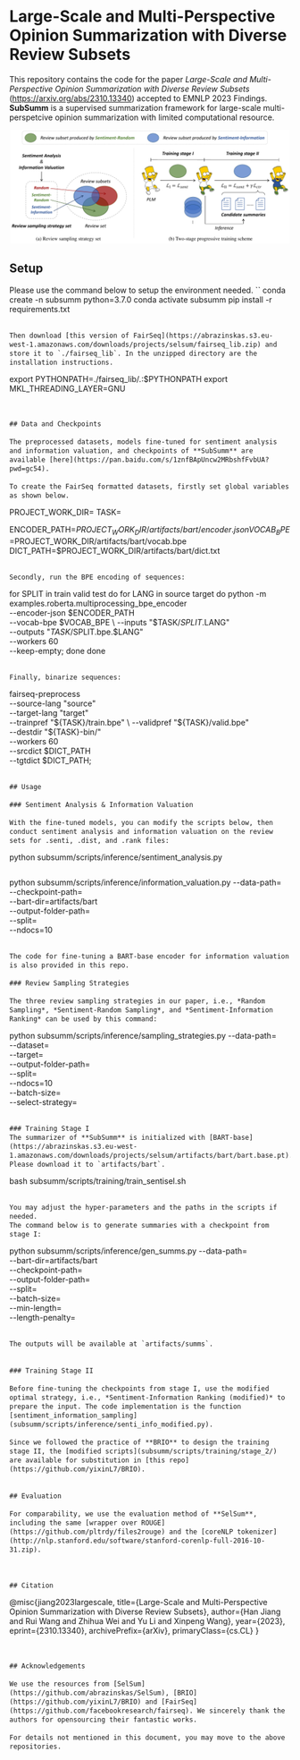 # Large-Scale and Multi-Perspective Opinion Summarization with Diverse Review Subsets

This repository contains the code for the paper *Large-Scale and Multi-Perspective Opinion Summarization with Diverse Review Subsets* (https://arxiv.org/abs/2310.13340) accepted to EMNLP 2023 Findings. **SubSumm** is a supervised summarization framework for large-scale multi-perspetcive opinion summarization with limited computational resource.

<p align="center">
<img src="img/fig1.pdf" width="500">
</p>


## Setup

Please use the command below to setup the environment needed.
``
conda create -n subsumm python=3.7.0
conda activate subsumm
pip install -r requirements.txt
```

Then download [this version of FairSeq](https://abrazinskas.s3.eu-west-1.amazonaws.com/downloads/projects/selsum/fairseq_lib.zip) and store it to `./fairseq_lib`. In the unzipped directory are the installation instructions. 

```
export PYTHONPATH=./fairseq_lib/.:$PYTHONPATH
export MKL_THREADING_LAYER=GNU
```


## Data and Checkpoints

The preprocessed datasets, models fine-tuned for sentiment analysis and information valuation, and checkpoints of **SubSumm** are available [here](https://pan.baidu.com/s/1znfBApUncw2MRbshfFvbUA?pwd=gc54).

To create the FairSeq formatted datasets, firstly set global variables as shown below.

```
PROJECT_WORK_DIR=
TASK=

ENCODER_PATH=$PROJECT_WORK_DIR/artifacts/bart/encoder.json
VOCAB_BPE=$PROJECT_WORK_DIR/artifacts/bart/vocab.bpe
DICT_PATH=$PROJECT_WORK_DIR/artifacts/bart/dict.txt
```

Secondly, run the BPE encoding of sequences: 

```
for SPLIT in train valid test
do
  for LANG in source target
    do
       python -m examples.roberta.multiprocessing_bpe_encoder \
       --encoder-json $ENCODER_PATH \
       --vocab-bpe $VOCAB_BPE \
       --inputs "$TASK/$SPLIT.$LANG" \
       --outputs "$TASK/$SPLIT.bpe.$LANG" \
       --workers 60 \
       --keep-empty;
  done
done
```

Finally, binarize sequences:

```
fairseq-preprocess \
  --source-lang "source" \
  --target-lang "target" \
  --trainpref "${TASK}/train.bpe" \
  --validpref "${TASK}/valid.bpe" \
  --destdir "${TASK}-bin/" \
  --workers 60 \
  --srcdict $DICT_PATH \
  --tgtdict $DICT_PATH;
```

## Usage

### Sentiment Analysis & Information Valuation

With the fine-tuned models, you can modify the scripts below, then conduct sentiment analysis and information valuation on the review sets for .senti, .dist, and .rank files:

```
python subsumm/scripts/inference/sentiment_analysis.py
```
```
python subsumm/scripts/inference/information_valuation.py --data-path= \
--checkpoint-path= \
--bart-dir=artifacts/bart \
--output-folder-path= \
--split= \
--ndocs=10 
```

The code for fine-tuning a BART-base encoder for information valuation is also provided in this repo.

### Review Sampling Strategies

The three review sampling strategies in our paper, i.e., *Random Sampling*, *Sentiment-Random Sampling*, and *Sentiment-Information Ranking* can be used by this command:

```
python subsumm/scripts/inference/sampling_strategies.py --data-path= \
--dataset= \
--target= \
--output-folder-path= \
--split= \
--ndocs=10 \
--batch-size= \
--select-strategy=
```

### Training Stage I
The summarizer of **SubSumm** is initialized with [BART-base](https://abrazinskas.s3.eu-west-1.amazonaws.com/downloads/projects/selsum/artifacts/bart/bart.base.pt). Please download it to `artifacts/bart`.

```
bash subsumm/scripts/training/train_sentisel.sh
```

You may adjust the hyper-parameters and the paths in the scripts if needed. 
The command below is to generate summaries with a checkpoint from stage I:

```
python subsumm/scripts/inference/gen_summs.py --data-path= \
--bart-dir=artifacts/bart \
--checkpoint-path= \
--output-folder-path= \
--split= \
--batch-size= \
--min-length= \
--length-penalty=
```

The outputs will be available at `artifacts/summs`.


### Training Stage II

Before fine-tuning the checkpoints from stage I, use the modified optimal strategy, i.e., *Sentiment-Information Ranking (modified)* to prepare the input. The code implementation is the function [sentiment_information_sampling](subsumm/scripts/inference/senti_info_modified.py).

Since we followed the practice of **BRIO** to design the training stage II, the [modified scripts](subsumm/scripts/training/stage_2/) are available for substitution in [this repo](https://github.com/yixinL7/BRIO).


## Evaluation

For comparability, we use the evaluation method of **SelSum**, including the same [wrapper over ROUGE](https://github.com/pltrdy/files2rouge) and the [coreNLP tokenizer](http://nlp.stanford.edu/software/stanford-corenlp-full-2016-10-31.zip).



## Citation
```
@misc{jiang2023largescale,
      title={Large-Scale and Multi-Perspective Opinion Summarization with Diverse Review Subsets}, 
      author={Han Jiang and Rui Wang and Zhihua Wei and Yu Li and Xinpeng Wang},
      year={2023},
      eprint={2310.13340},
      archivePrefix={arXiv},
      primaryClass={cs.CL}
}
```


## Acknowledgements

We use the resources from [SelSum](https://github.com/abrazinskas/SelSum), [BRIO](https://github.com/yixinL7/BRIO) and [FairSeq](https://github.com/facebookresearch/fairseq). We sincerely thank the authors for opensourcing their fantastic works. 

For details not mentioned in this document, you may move to the above repositories.
